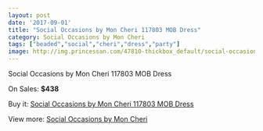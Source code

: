 ```yaml
---
layout: post
date: '2017-09-01'
title: "Social Occasions by Mon Cheri 117803 MOB Dress"
category: Social Occasions by Mon Cheri
tags: ["beaded","social","cheri","dress","party"]
image: http://img.princessan.com/47810-thickbox_default/social-occasions-by-mon-cheri-117803-mob-dress.jpg
---
```

Social Occasions by Mon Cheri 117803 MOB Dress

On Sales: **$438**
<a href="https://www.princessan.com/en/social-occasions-by-mon-cheri/21713-social-occasions-by-mon-cheri-117803-mob-dress.html"><amp-img layout="responsive" width="600" height="600" src="//img.princessan.com/47810-thickbox_default/social-occasions-by-mon-cheri-117803-mob-dress.jpg" alt="Social Occasions by Mon Cheri 117803 MOB Dress 0" /></a>
<a href="https://www.princessan.com/en/social-occasions-by-mon-cheri/21713-social-occasions-by-mon-cheri-117803-mob-dress.html"><amp-img layout="responsive" width="600" height="600" src="//img.princessan.com/47811-thickbox_default/social-occasions-by-mon-cheri-117803-mob-dress.jpg" alt="Social Occasions by Mon Cheri 117803 MOB Dress 1" /></a>

Buy it: [Social Occasions by Mon Cheri 117803 MOB Dress](https://www.princessan.com/en/social-occasions-by-mon-cheri/21713-social-occasions-by-mon-cheri-117803-mob-dress.html "Social Occasions by Mon Cheri 117803 MOB Dress")

View more: [Social Occasions by Mon Cheri](https://www.princessan.com/en/60-social-occasions-by-mon-cheri "Social Occasions by Mon Cheri")